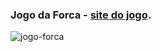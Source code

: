 ### Jogo da Forca - [site do jogo](https://mnantunes02.github.io/jogo-da-forca/).

![jogo-forca](https://github.com/MNAntunes02/21-dias-de-codigo-rocketseat/assets/86163211/f6deee91-abfd-4bd0-a4a8-adc698eb208a)
